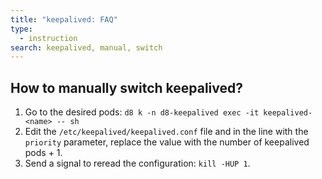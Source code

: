 ```yaml
---
title: "keepalived: FAQ"
type:
  - instruction
search: keepalived, manual, switch
---
```



## How to manually switch keepalived?

1. Go to the desired pods: `d8 k -n d8-keepalived exec -it keepalived-<name> -- sh`
1. Edit the `/etc/keepalived/keepalived.conf` file and in the line with the `priority` parameter, replace the value with the number of keepalived pods + 1.
1. Send a signal to reread the configuration: `kill -HUP 1`.
